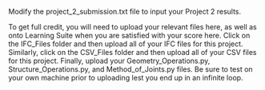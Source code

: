 Modify the project_2_submission.txt file to input your Project 2 results.

To get full credit, you will need to upload your relevant files here, as well as onto Learning Suite when you are satisfied with your score here.
Click on the IFC_Files folder and then upload all of your IFC files for this project.
Similarly, click on the CSV_Files folder and then upload all of your CSV files for this project.
Finally, upload your Geometry_Operations.py, Structure_Operations.py, and Method_of_Joints.py files.
Be sure to test on your own machine prior to uploading lest you end up in an infinite loop.
